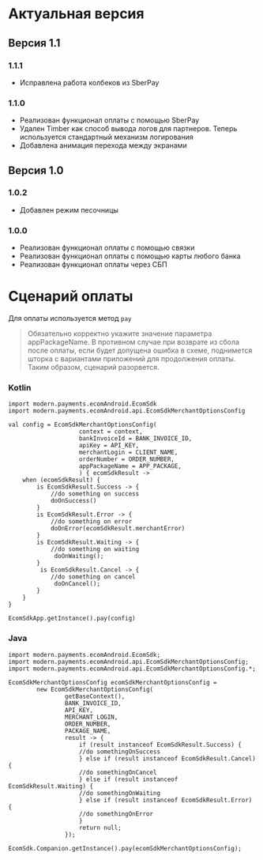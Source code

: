 # Актуальная версия

## Версия 1.1

### 1.1.1
- Исправлена работа колбеков из SberPay

### 1.1.0
- Реализован функционал оплаты с помощью SberPay
- Удален Timber как способ вывода логов для партнеров. Теперь используется стандартный механизм логирования
- Добавлена анимация перехода между экранами

## Версия 1.0

### 1.0.2
- Добавлен режим песочницы

### 1.0.0
- Реализован функционал оплаты с помощью связки
- Реализован функционал оплаты с помощью карты любого банка
- Реализован функционал оплаты через СБП

# Сценарий оплаты
Для оплаты используется метод `pay`

> Обязательно корректно укажите значение параметра appPackageName. В противном случае при возврате из сбола после оплаты, если будет допущена ошибка в схеме, поднимется шторка с вариантами приложений для продолжения оплаты. Таким образом, сценарий разорвется.

### Kotlin
```
import modern.payments.ecomAndroid.EcomSdk
import modern.payments.ecomAndroid.api.EcomSdkMerchantOptionsConfig

val config = EcomSdkMerchantOptionsConfig(
                    context = context,
                    bankInvoiceId = BANK_INVOICE_ID,
                    apiKey = API_KEY,
                    merchantLogin = CLIENT_NAME,
                    orderNumber = ORDER_NUMBER,
                    appPackageName = APP_PACKAGE,
                    ) { ecomSdkResult ->
    when (ecomSdkResult) {
        is EcomSdkResult.Success -> {
            //do something on success
            doOnSuccess()   
        }
        is EcomSdkResult.Error -> {
            //do something on error
            doOnError(ecomSdkResult.merchantError)
        }
        is EcomSdkResult.Waiting -> {
            //do something on waiting
             doOnWaiting();
        }
         is EcomSdkResult.Cancel -> {
            //do something on cancel
             doOnCancel();
        }
    }
}

EcomSdkApp.getInstance().pay(config)
```

### Java
```
import modern.payments.ecomAndroid.EcomSdk;
import modern.payments.ecomAndroid.api.EcomSdkMerchantOptionsConfig;
import modern.payments.ecomAndroid.api.EcomSdkMerchantOptionsConfig.*;

EcomSdkMerchantOptionsConfig ecomSdkMerchantOptionsConfig =
        new EcomSdkMerchantOptionsConfig(
                getBaseContext(),
                BANK_INVOICE_ID,
                API_KEY,
                MERCHANT_LOGIN,
                ORDER_NUMBER,
                PACKAGE_NAME,
                result -> {
                    if (result instanceof EcomSdkResult.Success) {
                    //do somethingOnSuccess
                    } else if (result instanceof EcomSdkResult.Cancel) {
                    //do somethingOnCancel
                    } else if (result instanceof EcomSdkResult.Waiting) {
                    //do somethingOnWaiting
                    } else if (result instanceof EcomSdkResult.Error) {
                    //do somethingOnError
                    }
                    return null;
                });

EcomSdk.Companion.getInstance().pay(ecomSdkMerchantOptionsConfig);

```

